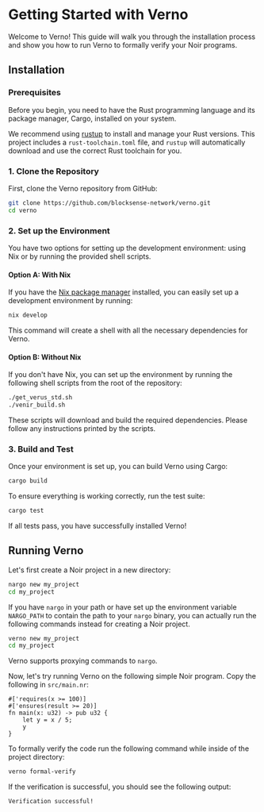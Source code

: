 # Getting Started with Verno

Welcome to Verno! This guide will walk you through the installation process and show you how to run Verno to formally verify your Noir programs.

## Installation

### Prerequisites

Before you begin, you need to have the Rust programming language and its package manager, Cargo, installed on your system.

We recommend using [rustup](https://rustup.rs/) to install and manage your Rust versions. This project includes a `rust-toolchain.toml` file, and `rustup` will automatically download and use the correct Rust toolchain for you.

### 1. Clone the Repository

First, clone the Verno repository from GitHub:

```bash
git clone https://github.com/blocksense-network/verno.git
cd verno
```

### 2. Set up the Environment

You have two options for setting up the development environment: using Nix or by running the provided shell scripts.

#### Option A: With Nix

If you have the [Nix package manager](https://nixos.org/download.html) installed, you can easily set up a development environment by running:

```bash
nix develop
```

This command will create a shell with all the necessary dependencies for Verno.

#### Option B: Without Nix

If you don't have Nix, you can set up the environment by running the following shell scripts from the root of the repository:

```bash
./get_verus_std.sh
./venir_build.sh
```

These scripts will download and build the required dependencies. Please follow any instructions printed by the scripts.

### 3. Build and Test

Once your environment is set up, you can build Verno using Cargo:

```bash
cargo build
```

To ensure everything is working correctly, run the test suite:

```bash
cargo test
```

If all tests pass, you have successfully installed Verno!

## Running Verno

Let's first create a Noir project in a new directory:

```bash
nargo new my_project
cd my_project
```

If you have `nargo` in your path or have set up the environment variable `NARGO_PATH` to contain the path to your `nargo` binary, you can actually run the following commands instead for creating a Noir project.


```bash
verno new my_project
cd my_project
```

Verno supports proxying commands to `nargo`.

Now, let's try running Verno on the following simple Noir program. Copy the following in `src/main.nr`:

```rust,ignore
#['requires(x >= 100)]
#['ensures(result >= 20)]
fn main(x: u32) -> pub u32 {
    let y = x / 5;
    y
}
```

To formally verify the code run the following command while inside of the project directory:

```bash
verno formal-verify
```

If the verification is successful, you should see the following output:

```
Verification successful!
```